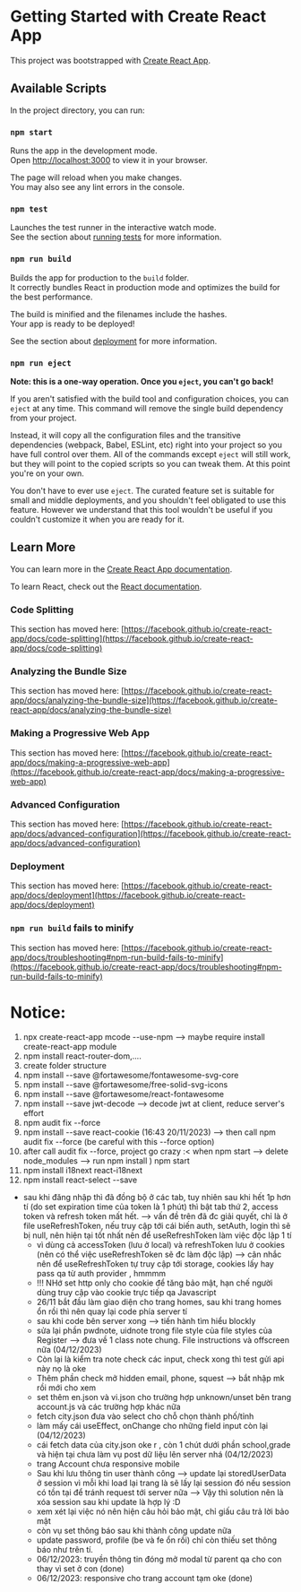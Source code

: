 # Getting Started with Create React App

This project was bootstrapped with [Create React App](https://github.com/facebook/create-react-app).

## Available Scripts

In the project directory, you can run:

### `npm start`

Runs the app in the development mode.\
Open [http://localhost:3000](http://localhost:3000) to view it in your browser.

The page will reload when you make changes.\
You may also see any lint errors in the console.

### `npm test`

Launches the test runner in the interactive watch mode.\
See the section about [running tests](https://facebook.github.io/create-react-app/docs/running-tests) for more information.

### `npm run build`

Builds the app for production to the `build` folder.\
It correctly bundles React in production mode and optimizes the build for the best performance.

The build is minified and the filenames include the hashes.\
Your app is ready to be deployed!

See the section about [deployment](https://facebook.github.io/create-react-app/docs/deployment) for more information.

### `npm run eject`

**Note: this is a one-way operation. Once you `eject`, you can't go back!**

If you aren't satisfied with the build tool and configuration choices, you can `eject` at any time. This command will remove the single build dependency from your project.

Instead, it will copy all the configuration files and the transitive dependencies (webpack, Babel, ESLint, etc) right into your project so you have full control over them. All of the commands except `eject` will still work, but they will point to the copied scripts so you can tweak them. At this point you're on your own.

You don't have to ever use `eject`. The curated feature set is suitable for small and middle deployments, and you shouldn't feel obligated to use this feature. However we understand that this tool wouldn't be useful if you couldn't customize it when you are ready for it.

## Learn More

You can learn more in the [Create React App documentation](https://facebook.github.io/create-react-app/docs/getting-started).

To learn React, check out the [React documentation](https://reactjs.org/).

### Code Splitting

This section has moved here: [https://facebook.github.io/create-react-app/docs/code-splitting](https://facebook.github.io/create-react-app/docs/code-splitting)

### Analyzing the Bundle Size

This section has moved here: [https://facebook.github.io/create-react-app/docs/analyzing-the-bundle-size](https://facebook.github.io/create-react-app/docs/analyzing-the-bundle-size)

### Making a Progressive Web App

This section has moved here: [https://facebook.github.io/create-react-app/docs/making-a-progressive-web-app](https://facebook.github.io/create-react-app/docs/making-a-progressive-web-app)

### Advanced Configuration

This section has moved here: [https://facebook.github.io/create-react-app/docs/advanced-configuration](https://facebook.github.io/create-react-app/docs/advanced-configuration)

### Deployment

This section has moved here: [https://facebook.github.io/create-react-app/docs/deployment](https://facebook.github.io/create-react-app/docs/deployment)

### `npm run build` fails to minify

This section has moved here: [https://facebook.github.io/create-react-app/docs/troubleshooting#npm-run-build-fails-to-minify](https://facebook.github.io/create-react-app/docs/troubleshooting#npm-run-build-fails-to-minify)

# Notice:

1. npx create-react-app mcode --use-npm --> maybe require install create-react-app module
2. npm install react-router-dom,....
3. create folder structure
4. npm install --save @fortawesome/fontawesome-svg-core
5. npm install --save @fortawesome/free-solid-svg-icons
6. npm install --save @fortawesome/react-fontawesome
7. npm install --save jwt-decode --> decode jwt at client, reduce server's effort
8. npm audit fix --force
9. npm install --save react-cookie (16:43 20/11/2023) --> then call npm audit fix --force (be careful with this --force option)
10. after call audit fix --force, project go crazy :< when npm start --> delete node_modules --> run npm install
    ) npm start
11. npm install i18next react-i18next
12. npm install react-select --save

- sau khi đăng nhập thì đã đồng bộ ở các tab, tuy nhiên sau khi hết 1p hơn tí (do set expiration time của token là 1 phút)
  thì bật tab thứ 2, access token và refresh token mất hết.
  --> vấn đề trên đã đc giải quyết, chỉ là ở file useRefreshToken, nếu truy cập tới cái biến auth, setAuth, login thì sẽ bị null, nên
  hiện tại tốt nhất nên để useRefreshToken làm việc độc lập 1 tí
  - vì dùng cả accessToken (lưu ở local) và refreshToken lưu ở cookies (nên có thể việc useRefreshToken sẽ đc làm độc lập)
    --> cân nhắc nên để useRefreshToken tự truy cập tới storage, cookies lấy hay pass qa từ auth provider , hmmmm
  - !!! NHớ set http only cho cookie để tăng bảo mật, hạn chế người dùng truy cập vào cookie trực tiếp qa Javascript
  - 26/11 bắt đầu làm giao diện cho trang homes, sau khi trang homes ổn rồi thì nên quay lại code phía server tí
  - sau khi code bên server xong --> tiến hành tìm hiểu blockly
  - sửa lại phần pwdnote, uidnote trong file style của file styles của Register --> đưa về 1 class note chung. File instructions và offscreen nữa (04/12/2023)
  - Còn lại là kiểm tra note check các input, check xong thì test gửi api này nọ là oke
  - Thêm phần check mở hidden email, phone, squest --> bắt nhập mk rồi mới cho xem
  - set thêm en.json và vi.json cho trường hợp unknown/unset bên trang account.js và các trường hợp khác nữa
  - fetch city.json đưa vào select cho chỗ chọn thành phố/tỉnh
  - làm mấy cái useEffect, onChange cho những field input còn lại (04/12/2023)
  - cái fetch data của city.json oke r , còn 1 chút dưới phần school,grade và hiện tại chưa làm vụ post dữ liệu lên server nhá (04/12/2023)
  - trang Account chưa responsive mobile
  - Sau khi lưu thông tin user thành công --> update lại storedUserData ở session vì mỗi khi load lại trang là sẽ lấy lại session đó nếu session có tồn tại để tránh request tới server nữa --> Vậy thì solution nên là xóa session sau khi update là hợp lý :D
  - xem xét lại việc nó nên hiện câu hỏi bảo mật, chỉ giấu câu trả lời bảo mật
  - còn vụ set thông báo sau khi thành công update nữa
  - update password, profile (be và fe ổn rồi) chỉ còn thiếu set thông báo như trên tí.
  - 06/12/2023: truyền thông tin đóng mở modal từ parent qa cho con thay vì set ở con (done)
  - 06/12/2023: responsive cho trang account tạm oke (done)
